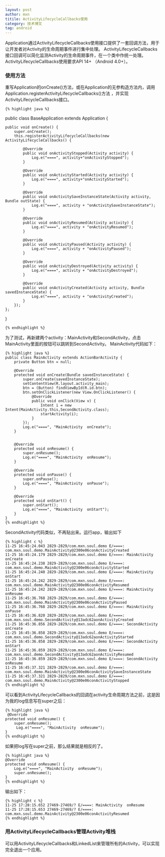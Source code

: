 ```yaml
---
layout: post
author: mxn
titile: ActivityLifecycleCallbacks使用
category: 技术博文
tag: android
---
```


Application通过ActivityLifecycleCallbacks使用接口提供了一套回调方法，用于让开发者对Activity的生命周期事件进行集中处理。
ActivityLifecycleCallbacks接口回调可以简化监测Activity的生命周期事件，在一个类中作统一处理。
ActivityLifecycleCallbacks使用要求API 14+ （Android 4.0+）。

### 使用方法

重写Application的onCreate()方法，或在Application的无参构造方法内，调用Application.registerActivityLifecycleCallbacks()方法
，并实现ActivityLifecycleCallbacks接口。

<!-- more -->

    {% highlight java %}
public class BaseApplication extends Application {

    public void onCreate() {
        super.onCreate();
        this.registerActivityLifecycleCallbacks(new ActivityLifecycleCallbacks() {

            @Override
            public void onActivityStopped(Activity activity) {
                Log.e("====", activity+"onActivityStopped");
            }

            @Override
            public void onActivityStarted(Activity activity) {
                Log.e("====", activity+"onActivityStarted");
            }

            @Override
            public void onActivitySaveInstanceState(Activity activity, Bundle outState) {
                Log.e("====", activity + "onActivitySaveInstanceState");
            }

            @Override
            public void onActivityResumed(Activity activity) {
                Log.e("====", activity + "onActivityResumed");
            }

            @Override
            public void onActivityPaused(Activity activity) {
                Log.e("====", activity + "onActivityPaused");
            }

            @Override
            public void onActivityDestroyed(Activity activity) {
                Log.e("====", activity + "onActivityDestroyed");
            }

            @Override
            public void onActivityCreated(Activity activity, Bundle savedInstanceState) {
                Log.e("====", activity + "onActivityCreated");
            }
        });
    };
}

    {% endhighlight %}

为了测试，再新建两个activity：MainActivity和SecondActivity，点击MainActivity里面的按钮可以跳转到SecondActivity。
MainActivity代码如下：

    {% highlight java %}
    public class MainActivity extends ActionBarActivity {
        private Button btn = null;
    
        @Override
        protected void onCreate(Bundle savedInstanceState) {
            super.onCreate(savedInstanceState);
            setContentView(R.layout.activity_main);
            btn = (Button) findViewById(R.id.btn);
            btn.setOnClickListener(new View.OnClickListener() {
                @Override
                public void onClick(View v) {
                    Intent i = new Intent(MainActivity.this,SecondActivity.class);
                    startActivity(i);
                }
            });
            Log.e("====", "MainActivity  onCreate");
        }
    
    
        @Override
        protected void onResume() {
            super.onResume();
            Log.e("====", "MainActivity  onResume");
        }
    
        @Override
        protected void onPause() {
            super.onPause();
            Log.e("====", "MainActivity  onPause");
        }
    
        @Override
        protected void onStart() {
            super.onStart();
            Log.e("====", "MainActivity  onStart");
        }
    }
    {% endhighlight %}
    
SecondActivity代码类似，不再贴出来。运行app，输出如下

    {% highlight c %}
    11-25 16:45:24.043 2829-2829/com.mxn.soul.demo E/====: com.mxn.soul.demo.MainActivity@2300e06conActivityCreated
    11-25 16:45:24.179 2829-2829/com.mxn.soul.demo E/====: MainActivity  onCreate
    11-25 16:45:24.238 2829-2829/com.mxn.soul.demo E/====: com.mxn.soul.demo.MainActivity@2300e06conActivityStarted
    11-25 16:45:24.240 2829-2829/com.mxn.soul.demo E/====: MainActivity  onStart
    11-25 16:45:24.242 2829-2829/com.mxn.soul.demo E/====: com.mxn.soul.demo.MainActivity@2300e06conActivityResumed
    11-25 16:45:24.242 2829-2829/com.mxn.soul.demo E/====: MainActivity  onResume
    11-25 16:45:36.768 2829-2829/com.mxn.soul.demo E/====: com.mxn.soul.demo.MainActivity@2300e06conActivityPaused
    11-25 16:45:36.768 2829-2829/com.mxn.soul.demo E/====: MainActivity  onPause
    11-25 16:45:36.820 2829-2829/com.mxn.soul.demo E/====: com.mxn.soul.demo.SecondActivity@13adc62aonActivityCreated
    11-25 16:45:36.856 2829-2829/com.mxn.soul.demo E/====: SecondActivity  onCreate
    11-25 16:45:36.858 2829-2829/com.mxn.soul.demo E/====: com.mxn.soul.demo.SecondActivity@13adc62aonActivityStarted
    11-25 16:45:36.858 2829-2829/com.mxn.soul.demo E/====: SecondActivity onStart
    11-25 16:45:36.859 2829-2829/com.mxn.soul.demo E/====: com.mxn.soul.demo.SecondActivity@13adc62aonActivityResumed
    11-25 16:45:36.859 2829-2829/com.mxn.soul.demo E/====: SecondActivity onResume
    11-25 16:45:37.321 2829-2829/com.mxn.soul.demo E/====: com.mxn.soul.demo.MainActivity@2300e06conActivitySaveInstanceState
    11-25 16:45:37.321 2829-2829/com.mxn.soul.demo E/====: com.mxn.soul.demo.MainActivity@2300e06conActivityStopped
    {% endhighlight %}
    
可以看到ActivityLifecycleCallbacks的回调在activity生命周期方法之前，这是因为我的log信息写在super之后：

    {% highlight java %}
     @Override
    protected void onResume() {
        super.onResume();
         Log.e("====", "MainActivity  onResume");
    }
    {% endhighlight %}
    
如果把log写在super之前，那么结果就是相反的了。
    
    {% highlight java %}
    @Override
    protected void onResume() {
        Log.e("====", "MainActivity  onResume");
        super.onResume();
    }
    {% endhighlight %}
    
输出如下：

    {% highlight c %}
    11-25 17:28:15.652 27469-27469/? E/====: MainActivity  onResume
    11-25 17:28:15.653 27469-27469/? E/====: com.mxn.soul.demo.MainActivity@2300e06conActivityResumed
    {% endhighlight %}
    
    
### 用ActivityLifecycleCallbacks管理Activity堆栈

可以用ActivityLifecycleCallbacks和LinkedList来管理所有的Activity，可以实现完全退出一个应用。





